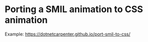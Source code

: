 # Porting a SMIL animation to CSS animation

Example: https://dotnetcarpenter.github.io/port-smil-to-css/

